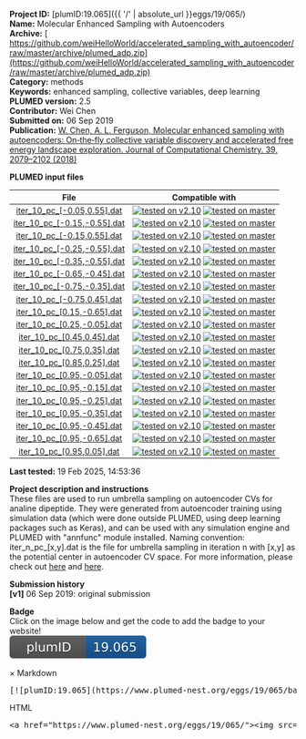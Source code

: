 **Project ID:** [plumID:19.065]({{ '/' | absolute_url }}eggs/19/065/)  
**Name:**  Molecular Enhanced Sampling with Autoencoders  
**Archive:** [ https://github.com/weiHelloWorld/accelerated_sampling_with_autoencoder/raw/master/archive/plumed_adp.zip](https://github.com/weiHelloWorld/accelerated_sampling_with_autoencoder/raw/master/archive/plumed_adp.zip)  
**Category:**  methods  
**Keywords:**  enhanced sampling, collective variables, deep learning  
**PLUMED version:**  2.5  
**Contributor:**  Wei Chen  
**Submitted on:** 06 Sep 2019  
**Publication:** [W. Chen, A. L. Ferguson, Molecular enhanced sampling with autoencoders: On‐the‐fly collective variable discovery and accelerated free energy landscape exploration. Journal of Computational Chemistry. 39, 2079–2102 (2018)](http://dx.doi.org/10.1002/jcc.25520)  
  
**PLUMED input files**  
  
| File     | Compatible with |  
|:--------:|:--------:|  
| [iter_10_pc_[-0.05,0.55].dat](./data/iter_10_pc_[-0.05,0.55].dat.md) |  [![tested on v2.10](https://img.shields.io/badge/v2.10-passing-green.svg)](data/iter_10_pc_[-0.05,0.55].dat.plumed.stderr) [![tested on master](https://img.shields.io/badge/master-passing-green.svg)](data/iter_10_pc_[-0.05,0.55].dat.plumed_master.stderr) |  
| [iter_10_pc_[-0.15,-0.55].dat](./data/iter_10_pc_[-0.15,-0.55].dat.md) |  [![tested on v2.10](https://img.shields.io/badge/v2.10-passing-green.svg)](data/iter_10_pc_[-0.15,-0.55].dat.plumed.stderr) [![tested on master](https://img.shields.io/badge/master-passing-green.svg)](data/iter_10_pc_[-0.15,-0.55].dat.plumed_master.stderr) |  
| [iter_10_pc_[-0.15,0.55].dat](./data/iter_10_pc_[-0.15,0.55].dat.md) |  [![tested on v2.10](https://img.shields.io/badge/v2.10-passing-green.svg)](data/iter_10_pc_[-0.15,0.55].dat.plumed.stderr) [![tested on master](https://img.shields.io/badge/master-passing-green.svg)](data/iter_10_pc_[-0.15,0.55].dat.plumed_master.stderr) |  
| [iter_10_pc_[-0.25,-0.55].dat](./data/iter_10_pc_[-0.25,-0.55].dat.md) |  [![tested on v2.10](https://img.shields.io/badge/v2.10-passing-green.svg)](data/iter_10_pc_[-0.25,-0.55].dat.plumed.stderr) [![tested on master](https://img.shields.io/badge/master-passing-green.svg)](data/iter_10_pc_[-0.25,-0.55].dat.plumed_master.stderr) |  
| [iter_10_pc_[-0.35,-0.55].dat](./data/iter_10_pc_[-0.35,-0.55].dat.md) |  [![tested on v2.10](https://img.shields.io/badge/v2.10-passing-green.svg)](data/iter_10_pc_[-0.35,-0.55].dat.plumed.stderr) [![tested on master](https://img.shields.io/badge/master-passing-green.svg)](data/iter_10_pc_[-0.35,-0.55].dat.plumed_master.stderr) |  
| [iter_10_pc_[-0.65,-0.45].dat](./data/iter_10_pc_[-0.65,-0.45].dat.md) |  [![tested on v2.10](https://img.shields.io/badge/v2.10-passing-green.svg)](data/iter_10_pc_[-0.65,-0.45].dat.plumed.stderr) [![tested on master](https://img.shields.io/badge/master-passing-green.svg)](data/iter_10_pc_[-0.65,-0.45].dat.plumed_master.stderr) |  
| [iter_10_pc_[-0.75,-0.35].dat](./data/iter_10_pc_[-0.75,-0.35].dat.md) |  [![tested on v2.10](https://img.shields.io/badge/v2.10-passing-green.svg)](data/iter_10_pc_[-0.75,-0.35].dat.plumed.stderr) [![tested on master](https://img.shields.io/badge/master-passing-green.svg)](data/iter_10_pc_[-0.75,-0.35].dat.plumed_master.stderr) |  
| [iter_10_pc_[-0.75,0.45].dat](./data/iter_10_pc_[-0.75,0.45].dat.md) |  [![tested on v2.10](https://img.shields.io/badge/v2.10-passing-green.svg)](data/iter_10_pc_[-0.75,0.45].dat.plumed.stderr) [![tested on master](https://img.shields.io/badge/master-passing-green.svg)](data/iter_10_pc_[-0.75,0.45].dat.plumed_master.stderr) |  
| [iter_10_pc_[0.15,-0.65].dat](./data/iter_10_pc_[0.15,-0.65].dat.md) |  [![tested on v2.10](https://img.shields.io/badge/v2.10-passing-green.svg)](data/iter_10_pc_[0.15,-0.65].dat.plumed.stderr) [![tested on master](https://img.shields.io/badge/master-passing-green.svg)](data/iter_10_pc_[0.15,-0.65].dat.plumed_master.stderr) |  
| [iter_10_pc_[0.25,-0.05].dat](./data/iter_10_pc_[0.25,-0.05].dat.md) |  [![tested on v2.10](https://img.shields.io/badge/v2.10-passing-green.svg)](data/iter_10_pc_[0.25,-0.05].dat.plumed.stderr) [![tested on master](https://img.shields.io/badge/master-passing-green.svg)](data/iter_10_pc_[0.25,-0.05].dat.plumed_master.stderr) |  
| [iter_10_pc_[0.45,0.45].dat](./data/iter_10_pc_[0.45,0.45].dat.md) |  [![tested on v2.10](https://img.shields.io/badge/v2.10-passing-green.svg)](data/iter_10_pc_[0.45,0.45].dat.plumed.stderr) [![tested on master](https://img.shields.io/badge/master-passing-green.svg)](data/iter_10_pc_[0.45,0.45].dat.plumed_master.stderr) |  
| [iter_10_pc_[0.75,0.35].dat](./data/iter_10_pc_[0.75,0.35].dat.md) |  [![tested on v2.10](https://img.shields.io/badge/v2.10-passing-green.svg)](data/iter_10_pc_[0.75,0.35].dat.plumed.stderr) [![tested on master](https://img.shields.io/badge/master-passing-green.svg)](data/iter_10_pc_[0.75,0.35].dat.plumed_master.stderr) |  
| [iter_10_pc_[0.85,0.25].dat](./data/iter_10_pc_[0.85,0.25].dat.md) |  [![tested on v2.10](https://img.shields.io/badge/v2.10-passing-green.svg)](data/iter_10_pc_[0.85,0.25].dat.plumed.stderr) [![tested on master](https://img.shields.io/badge/master-passing-green.svg)](data/iter_10_pc_[0.85,0.25].dat.plumed_master.stderr) |  
| [iter_10_pc_[0.95,-0.05].dat](./data/iter_10_pc_[0.95,-0.05].dat.md) |  [![tested on v2.10](https://img.shields.io/badge/v2.10-passing-green.svg)](data/iter_10_pc_[0.95,-0.05].dat.plumed.stderr) [![tested on master](https://img.shields.io/badge/master-passing-green.svg)](data/iter_10_pc_[0.95,-0.05].dat.plumed_master.stderr) |  
| [iter_10_pc_[0.95,-0.15].dat](./data/iter_10_pc_[0.95,-0.15].dat.md) |  [![tested on v2.10](https://img.shields.io/badge/v2.10-passing-green.svg)](data/iter_10_pc_[0.95,-0.15].dat.plumed.stderr) [![tested on master](https://img.shields.io/badge/master-passing-green.svg)](data/iter_10_pc_[0.95,-0.15].dat.plumed_master.stderr) |  
| [iter_10_pc_[0.95,-0.25].dat](./data/iter_10_pc_[0.95,-0.25].dat.md) |  [![tested on v2.10](https://img.shields.io/badge/v2.10-passing-green.svg)](data/iter_10_pc_[0.95,-0.25].dat.plumed.stderr) [![tested on master](https://img.shields.io/badge/master-passing-green.svg)](data/iter_10_pc_[0.95,-0.25].dat.plumed_master.stderr) |  
| [iter_10_pc_[0.95,-0.35].dat](./data/iter_10_pc_[0.95,-0.35].dat.md) |  [![tested on v2.10](https://img.shields.io/badge/v2.10-passing-green.svg)](data/iter_10_pc_[0.95,-0.35].dat.plumed.stderr) [![tested on master](https://img.shields.io/badge/master-passing-green.svg)](data/iter_10_pc_[0.95,-0.35].dat.plumed_master.stderr) |  
| [iter_10_pc_[0.95,-0.45].dat](./data/iter_10_pc_[0.95,-0.45].dat.md) |  [![tested on v2.10](https://img.shields.io/badge/v2.10-passing-green.svg)](data/iter_10_pc_[0.95,-0.45].dat.plumed.stderr) [![tested on master](https://img.shields.io/badge/master-passing-green.svg)](data/iter_10_pc_[0.95,-0.45].dat.plumed_master.stderr) |  
| [iter_10_pc_[0.95,-0.65].dat](./data/iter_10_pc_[0.95,-0.65].dat.md) |  [![tested on v2.10](https://img.shields.io/badge/v2.10-passing-green.svg)](data/iter_10_pc_[0.95,-0.65].dat.plumed.stderr) [![tested on master](https://img.shields.io/badge/master-passing-green.svg)](data/iter_10_pc_[0.95,-0.65].dat.plumed_master.stderr) |  
| [iter_10_pc_[0.95,0.05].dat](./data/iter_10_pc_[0.95,0.05].dat.md) |  [![tested on v2.10](https://img.shields.io/badge/v2.10-passing-green.svg)](data/iter_10_pc_[0.95,0.05].dat.plumed.stderr) [![tested on master](https://img.shields.io/badge/master-passing-green.svg)](data/iter_10_pc_[0.95,0.05].dat.plumed_master.stderr) |  
  
**Last tested:**  19 Feb 2025, 14:53:36
  
**Project description and instructions**  
These files are used to run umbrella sampling on autoencoder CVs for analine dipeptide. They were generated from autoencoder training using simulation data (which were done outside PLUMED, using deep learning packages such as Keras), and can be used with any simulation engine and PLUMED with "annfunc" module installed. Naming convention: iter_n_pc_[x,y].dat is the file for umbrella sampling in iteration n with [x,y] as the potential center in autoencoder CV space. For more information, please check out [here](https://github.com/weiHelloWorld/accelerated_sampling_with_autoencoder) and [here](https://onlinelibrary.wiley.com/doi/full/10.1002/jcc.25520). 

  
**Submission history**  
**[v1]** 06 Sep 2019: original submission  
  
**Badge**  
Click on the image below and get the code to add the badge to your website!  
<img src="./badge.svg" alt="plumeDnest:19.065" id="myBtn" class="badge">
<div id="myModal" class="modal">
  <div class="modal-content">
    <span class="close">&times;</span>
    Markdown<pre>[![plumID:19.065](https://www.plumed-nest.org/eggs/19/065/badge.svg)](https://www.plumed-nest.org/eggs/19/065/)</pre>
    HTML<pre>&lt;a href="https://www.plumed-nest.org/eggs/19/065/"&gt;&lt;img src="https://www.plumed-nest.org/eggs/19/065/badge.svg" alt="plumID:19.065"&gt;&lt;/a&gt;</pre>
  </div>
</div>
